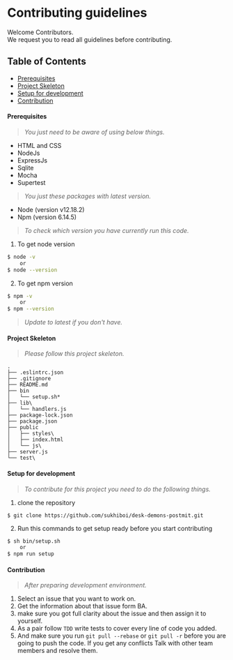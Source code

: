 # Contributing guidelines

Welcome Contributors.\
We request you to read all guidelines before contributing.

## Table of Contents

- [Prerequisites](#Prerequisites)
- [Project Skeleton](#Project-Skeleton)
- [Setup for development](#Setup-for-development)
- [Contribution](#Contribution)

<h4 id="Prerequisites"> Prerequisites </h4>

> _You just need to be aware of using below things._

- HTML and CSS
- NodeJs
- ExpressJs
- Sqlite
- Mocha
- Supertest

> _You just these packages with latest version._

- Node (version v12.18.2)
- Npm (version 6.14.5)

> _To check which version you have currently run this code._

1.  To get node version

```bash
$ node -v
    or
$ node --version
```

2.  To get npm version

```bash
$ npm -v
    or
$ npm --version
```

> _Update to latest if you don't have._

<h4 id="Project-Skeleton"> Project Skeleton </h4>

> _Please follow this project skeleton._

```
.
├── .eslintrc.json
├── .gitignore
├── README.md
├── bin
│   └── setup.sh*
├── lib\
│   └── handlers.js
├── package-lock.json
├── package.json
├── public
│   ├── styles\
│   ├── index.html
│   └── js\
├── server.js
└── test\
```

<h4 id="Setup-for-development"> Setup for development </h4>

> _To contribute for this project you need to do the following things._

1.  clone the repository

```
$ git clone https://github.com/sukhiboi/desk-demons-postmit.git
```

2.  Run this commands to get setup ready before you start contributing

```bash
$ sh bin/setup.sh
    or
$ npm run setup
```

<h4 id="Contribution"> Contribution </h4>

> _After preparing development environment._

1. Select an issue that you want to work on.
2. Get the information about that issue form BA.
3. make sure you got full clarity about the issue and then assign it to yourself.
4. As a pair follow `TDD` write tests to cover every line of code you added.
5. And make sure you run `git pull --rebase` or `git pull -r` before you are going to push the code. If you get any conflicts Talk with other team members and resolve them.
